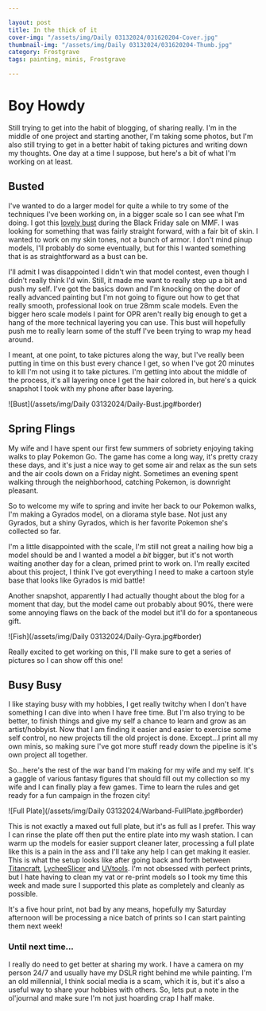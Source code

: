 ```yaml
---

layout: post
title: In the thick of it
cover-img: "/assets/img/Daily 03132024/031620204-Cover.jpg"
thumbnail-img: "/assets/img/Daily 03132024/031620204-Thumb.jpg"
category: Frostgrave
tags: painting, minis, Frostgrave

---
```


# Boy Howdy

Still trying to get into the habit of blogging, of sharing really. I'm in the middle of one project and starting another, I'm taking some photos, but I'm also still trying to get in a better habit of taking pictures and writing down my thoughts. One day at a time I suppose, but here's a bit of what I'm working on at least. 

## Busted

I've wanted to do a larger model for quite a while to try some of the techniques I've been working on, in a bigger scale so I can see what I'm doing. I got this [lovely bust](https://www.myminifactory.com/object/3d-print-bust-angel-of-love-cesedra-327710 "MMF Link") during the Black Friday sale on MMF. I was looking for something that was fairly straight forward, with a fair bit of skin. I wanted to work on my skin tones, not a bunch of armor. I don't mind pinup models, I'll probably do some eventually, but for this I wanted something that is as straightforward as a bust can be. 

I'll admit I was disappointed I didn't win that model contest, even though I didn't really think I'd win. Still, it made me want to really step up a bit and push my self. I've got the basics down and I'm knocking on the door of really advanced painting but I'm not going to figure out how to get that really smooth, professional look on true 28mm scale models. Even the bigger hero scale models I paint for OPR aren't really big enough to get a hang of the more technical layering you can use. This bust will hopefully push me to really learn some of the stuff I've been trying to wrap my head around. 

I meant, at one point, to take pictures along the way, but I've really been putting in time on this bust every chance I get, so when I've got 20 minutes to kill I'm not using it to take pictures. I'm getting into about the middle of the process, it's all layering once I get the hair colored in, but here's a quick snapshot I took with my phone after base layering. 

![Bust](/assets/img/Daily 03132024/Daily-Bust.jpg#border)

## Spring Flings

My wife and I have spent our first few summers of sobriety enjoying taking walks to play Pokemon Go. The game has come a long way, it's pretty crazy these days, and it's just a nice way to get some air and relax as the sun sets and the air cools down on a Friday night. Sometimes an evening spent walking through the neighborhood, catching Pokemon, is downright pleasant. 

So to welcome my wife to spring and invite her back to our Pokemon walks, I'm making a Gyrados model, on a diorama style base. Not just any Gyrados, but a shiny Gyrados, which is her favorite Pokemon she's collected so far. 

I'm a little disappointed with the scale, I'm still not great a nailing how big a model should be and I wanted a model a *bit* bigger, but it's not worth waiting another day for a clean, primed print to work on. I'm really excited about this project, I think I've got everything I need to make a cartoon style base that looks like Gyrados is mid battle!

Another snapshot, apparently I had actually thought about the blog for a moment that day, but the model came out probably about 90%, there were some annoying flaws on the back of the model but it'll do for a spontaneous gift. 

![Fish](/assets/img/Daily 03132024/Daily-Gyra.jpg#border)

Really excited to get working on this, I'll make sure to get a series of pictures so I can show off this one!


## Busy Busy

I like staying busy with my hobbies, I get really twitchy when I don't have something I can dive into when I have free time. But I'm also trying to be better, to finish things and give my self a chance to learn and grow as an artist/hobbyist. Now that I am finding it easier and easier to exercise some self control, no new projects till the old project is done. Except...I print all my own minis, so making sure I've got more stuff ready down the pipeline is it's own project all together. 

So...here's the rest of the war band I'm making for my wife and my self. It's a gaggle of various fantasy figures that should fill out my collection so my wife and I can finally play a few games. Time to learn the rules and get ready for a fun campaign in the frozen city!

![Full Plate](/assets/img/Daily 03132024/Warband-FullPlate.jpg#border)


This is not exactly a maxed out full plate, but it's as full as I prefer. This way I can rinse the plate off then put the entire plate into my wash station. I can warm up the models for easier support cleaner later, processing a full plate like this is a pain in the ass and I'll take any help I can get making it easier. This is what the setup looks like after going back and forth between [Titancraft](https://titancraft.com/home), [LycheeSlicer](https://mango3d.io) and [UVtools](https://github.com/sn4k3/UVtools). I'm not obsessed with perfect prints, but I hate having to clean my vat or re-print models so I took my time this week and made sure I supported this plate as completely and cleanly as possible.

It's a five hour print, not bad by any means, hopefully my Saturday afternoon will be processing a nice batch of prints so I can start painting them next week!

### Until next time...

I really do need to get better at sharing my work. I have a camera on my person 24/7 and usually have my DSLR right behind me while painting. I'm an old millennial, I think social media is a scam, which it is, but it's also a useful way to share your hobbies with others. So, lets put a note in the ol'journal and make sure I'm not just hoarding crap I half make. 

